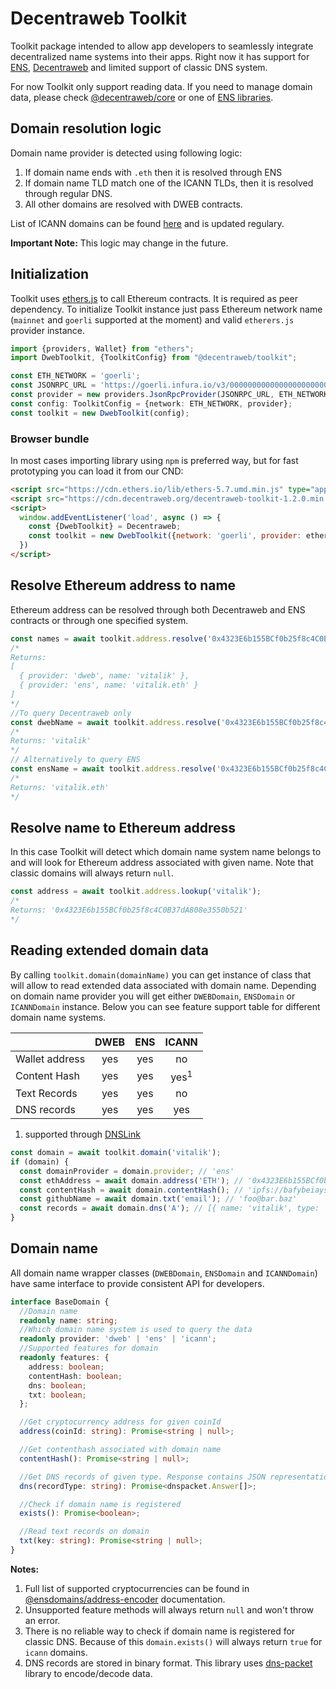 # Decentraweb Toolkit
Toolkit package intended to allow app developers to seamlessly integrate decentralized name systems into their apps.
Right now it has support for [ENS](https://ens.domains/), [Decentraweb](https://www.decentraweb.org/) and limited support
of classic DNS system.

For now Toolkit only support reading data. If you need to manage domain data, please check 
[@decentraweb/core](https://www.npmjs.com/package/@decentraweb/core) or one of [ENS libraries](https://docs.ens.domains/dapp-developer-guide/ens-libraries). 

## Domain resolution logic
Domain name provider is detected using following logic:
1. If domain name ends with `.eth` then it is resolved through ENS
2. If domain name TLD match one of the ICANN TLDs, then it is resolved through regular DNS. 
3. All other domains are resolved with DWEB contracts.

List of ICANN domains can be found [here](https://data.iana.org/TLD/tlds-alpha-by-domain.txt) and is updated regulary.

**Important Note:** This logic may change in the future.

## Initialization
Toolkit uses [ethers.js](https://docs.ethers.io/v5/) to call Ethereum contracts. It is required as peer dependency.
To initialize Toolkit instance just pass Ethereum network name (`mainnet` and `goerli` supported at the moment) and valid 
`etherers.js` provider instance. 
```typescript
import {providers, Wallet} from "ethers";
import DwebToolkit, {ToolkitConfig} from "@decentraweb/toolkit";

const ETH_NETWORK = 'goerli';
const JSONRPC_URL = 'https://goerli.infura.io/v3/00000000000000000000000000000000';
const provider = new providers.JsonRpcProvider(JSONRPC_URL, ETH_NETWORK);
const config: ToolkitConfig = {network: ETH_NETWORK, provider};
const toolkit = new DwebToolkit(config);
```
### Browser bundle
In most cases importing library using `npm` is preferred way, but for fast prototyping you can load it from our CND:
```html
<script src="https://cdn.ethers.io/lib/ethers-5.7.umd.min.js" type="application/javascript"></script>
<script src="https://cdn.decentraweb.org/decentraweb-toolkit-1.2.0.min.js" type="application/javascript"></script>
<script>
  window.addEventListener('load', async () => {
    const {DwebToolkit} = Decentraweb;
    const toolkit = new DwebToolkit({network: 'goerli', provider: ethers.getDefaultProvider('goerli')});
  })
</script>
```
## Resolve Ethereum address to name
Ethereum address can be resolved through both Decentraweb and ENS contracts or through one specified system.
```typescript
const names = await toolkit.address.resolve('0x4323E6b155BCf0b25f8c4C0B37dA808e3550b521');
/*
Returns:
[
  { provider: 'dweb', name: 'vitalik' },
  { provider: 'ens', name: 'vitalik.eth' }
]
*/
//To query Decentraweb only
const dwebName = await toolkit.address.resolve('0x4323E6b155BCf0b25f8c4C0B37dA808e3550b521', 'dweb');
/*
Returns: 'vitalik'
*/
// Alternatively to query ENS
const ensName = await toolkit.address.resolve('0x4323E6b155BCf0b25f8c4C0B37dA808e3550b521', 'ens');
/*
Returns: 'vitalik.eth'
*/

```
## Resolve name to Ethereum address
In this case Toolkit will detect which domain name system name belongs to and will look for Ethereum address associated 
with given name. Note that classic domains will always return `null`.
```typescript
const address = await toolkit.address.lookup('vitalik');
/*
Returns: '0x4323E6b155BCf0b25f8c4C0B37dA808e3550b521'
*/
```
## Reading extended domain data
By calling `toolkit.domain(domainName)` you can get instance of class that will allow to read extended data associated
with domain name. Depending on domain name provider you will get either `DWEBDomain`, `ENSDomain` or `ICANNDomain` instance.
Below you can see feature support table for different domain name systems.

|                | DWEB | ENS |      ICANN      |
|----------------|:----:|:---:|:---------------:|
| Wallet address | yes  | yes |       no        |
| Content Hash   | yes  | yes | yes<sup>1</sup> |
| Text Records   | yes  | yes |       no        |
| DNS records    | yes  | yes |       yes       |

1. supported through [DNSLink](https://dnslink.dev/)

```typescript
const domain = await toolkit.domain('vitalik');
if (domain) {
  const domainProvider = domain.provider; // 'ens'
  const ethAddress = await domain.address('ETH'); // '0x4323E6b155BCf0b25f8c4C0B37dA808e3550b521'
  const contentHash = await domain.contentHash(); // 'ipfs://bafybeiaysi4s6lnjev27ln5icwm6tueaw2vdykrtjkwiphwekaywqhcjze'
  const githubName = await domain.txt('email'); // 'foo@bar.baz'
  const records = await domain.dns('A'); // [{ name: 'vitalik', type: 'A', ttl: 3600, class: 'IN', data: '127.0.0.1'}]
}
```


## Domain name
All domain name wrapper classes (`DWEBDomain`, `ENSDomain` and `ICANNDomain`) have same interface to provide consistent API for developers.

```typescript
interface BaseDomain {
  //Domain name
  readonly name: string;
  //Which domain name system is used to query the data
  readonly provider: 'dweb' | 'ens' | 'icann';
  //Supported features for domain
  readonly features: {
    address: boolean;
    contentHash: boolean;
    dns: boolean;
    txt: boolean;
  };

  //Get cryptocurrency address for given coinId
  address(coinId: string): Promise<string | null>;

  //Get contenthash associated with domain name
  contentHash(): Promise<string | null>;

  //Get DNS records of given type. Response contains JSON representation of records
  dns(recordType: string): Promise<dnspacket.Answer[]>;

  //Check if domain name is registered
  exists(): Promise<boolean>;

  //Read text records on domain
  txt(key: string): Promise<string | null>;
}
```
**Notes:**
1. Full list of supported cryptocurrencies can be found in [@ensdomains/address-encoder](https://www.npmjs.com/package/@ensdomains/address-encoder) documentation.
2. Unsupported feature methods will always return `null` and won't throw an error. 
3. There is no reliable way to check if domain name is registered for classic DNS. Because of this `domain.exists()` will always return `true` for `icann` domains.  
4. DNS records are stored in binary format. This library uses [dns-packet](https://www.npmjs.com/package/dns-packet) library to encode/decode data.
